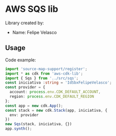 # AWS SQS lib

Library created by:

- Name: Felipe Velasco

## Usage

Code example:

``` typescript
import 'source-map-support/register';
import * as cdk from 'aws-cdk-lib';
import { Sqs } from '../src/sqs';
const iniciativa :string = 'IdSbxFelipeVelasco';
const provider = {
  account: process.env.CDK_DEFAULT_ACCOUNT, 
  region: process.env.CDK_DEFAULT_REGION 
};
const app = new cdk.App();
const stack = new cdk.Stack(app, iniciativa, {
  env: provider
})
new Sqs(stack, iniciativa, {})
app.synth();
```
